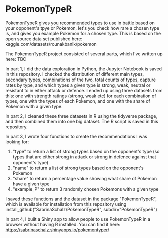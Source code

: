 # PokemonTypeR

PokemonTypeR gives you recommended types to use in battle based on your opponent's tpye or Pokemon, let's you check how rare a chosen type is,
and gives you example Pokemon for a chosen type. This is based on the open source data set published here: kaggle.com/datasets/rounakbanik/pokemon

The PokemonTypeR project consisted of several parts, which I've written up here: TBC

In part 1, I did the data exploration in Python, the Jupyter Notebook is saved in this repository. I checked the distribution of different main types,
secondary types, combinations of the two, total counts of types, capture rates by type, and which types a given type is strong, weak, neutral or resistant to
in either attack or defence. I ended up using three datasets from this: one with strength ratings (strong, weak etc) for each combination of types, one with the types of each Pokemon, and one with the share of Pokemon with a given type.

In part 2, I cleaned these three datasets in R using the tidyverse package, and then combined them into one big dataset. The R script is saved in this repository.

In part 3, I wrote four functions to create the recommendations I was looking for:
1. "type" to return a list of strong types based on the opponent's type (so types that are either strong in attack or strong in defence against that opponent's type)
2. "name" to return a list of strong types based on the opponent's Pokemon
3. "share" to return a percentage value showing what share of Pokemon have a given type
4. "example_P" to return 3 randomly chosen Pokemons with a given type

I saved these functions and the dataset in the package "PokemonTypeR", which is available for installation from this repository using install_github("SabrinaSchalz/PokemonTypeR", subdir="PokemonTypeR")

In part 4, I built a Shiny app to allow people to use PokemonTypeR in a browser without having R installed. You can find it here: https://sabrinaschalz.shinyapps.io/pokemontyper/
